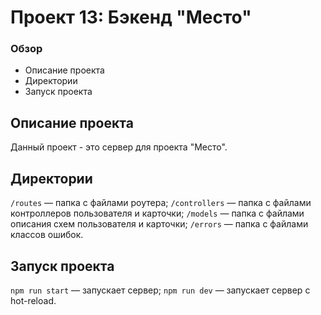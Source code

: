 # Проект 13: Бэкенд "Место" 

### Обзор
* Описание проекта
* Директории
* Запуск проекта

## Описание проекта
Данный проект - это сервер для проекта "Место". 

## Директории

`/routes` — папка с файлами роутера;
`/controllers` — папка с файлами контроллеров пользователя и карточки;
`/models` — папка с файлами описания схем пользователя и карточки;
`/errors` — папка с файлами классов ошибок.

## Запуск проекта

`npm run start` — запускает сервер;
`npm run dev` — запускает сервер с hot-reload.
